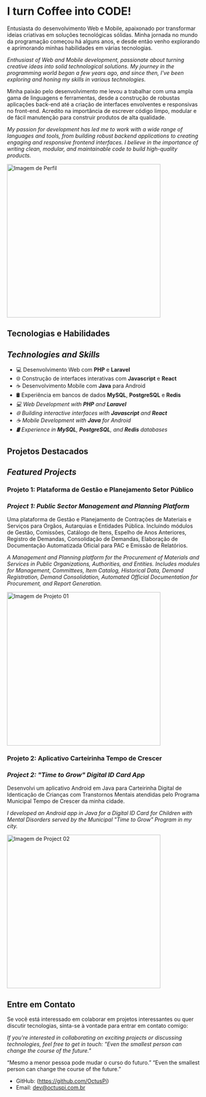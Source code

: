 # I turn Coffee into CODE!


Entusiasta do desenvolvimento Web e Mobile, apaixonado por transformar ideias criativas em soluções tecnológicas sólidas. Minha jornada no mundo da programação começou há alguns anos, e desde então venho explorando e aprimorando minhas habilidades em várias tecnologias.

_Enthusiast of Web and Mobile development, passionate about turning creative ideas into solid technological solutions. My journey in the programming world began a few years ago, and since then, I've been exploring and honing my skills in various technologies._

Minha paixão pelo desenvolvimento me levou a trabalhar com uma ampla gama de linguagens e ferramentas, desde a construção de robustas aplicações back-end até a criação de interfaces envolventes e responsivas no front-end. Acredito na importância de escrever código limpo, modular e de fácil manutenção para construir produtos de alta qualidade.

_My passion for development has led me to work with a wide range of languages and tools, from building robust backend applications to creating engaging and responsive frontend interfaces. I believe in the importance of writing clean, modular, and maintainable code to build high-quality products._


<img src="https://octuspi.com.br/gitprofile/CODE.png" alt="Imagem de Perfil" width="400" />

## Tecnologias e Habilidades
## _Technologies and Skills_

- 💻 Desenvolvimento Web com **PHP** e **Laravel**
- 🌐 Construção de interfaces interativas com **Javascript** e **React**
- ☕ Desenvolvimento Mobile com **Java** para Android
- 🛢️ Experiência em bancos de dados **MySQL**, **PostgreSQL** e **Redis**
- _💻 Web Development with **PHP** and **Laravel**_
- _🌐 Building interactive interfaces with **Javascript** and **React**_
- _☕ Mobile Development with **Java** for Android_
- _🛢️ Experience in **MySQL**, **PostgreSQL**, and **Redis** databases_

## Projetos Destacados
## _Featured Projects_

### Projeto 1: Plataforma de Gestão e Planejamento Setor Público
### _Project 1: Public Sector Management and Planning Platform_

Uma plataforma de Gestão e Planejamento de Contrações de Materiais e Serviços para Orgãos, Autarquias e Entidades Pública.
Incluindo módulos de Gestão, Comissões, Catálogo de Itens, Espelho de Anos Anteriores, Registro de Demandas, Consolidação de Demandas, Elaboração de Documentação Automatizada Oficial para PAC e Emissão de Relatórios.

_A Management and Planning platform for the Procurement of Materials and Services in Public Organizations, Authorities, and Entities. Includes modules for Management, Committees, Item Catalog, Historical Data, Demand Registration, Demand Consolidation, Automated Official Documentation for Procurement, and Report Generation._

<img src="https://octuspi.com.br/gitprofile/project-01.png" alt="Imagem de Projeto 01" width="400" />


### Projeto 2: Aplicativo Carteirinha Tempo de Crescer
### _Project 2: "Time to Grow" Digital ID Card App_

Desenvolvi um aplicativo Android em Java para Carteirinha Digital de Identicação de Crianças com Transtornos Mentais atendidas pelo Programa Municipal Tempo de Crescer da minha cidade.

_I developed an Android app in Java for a Digital ID Card for Children with Mental Disorders served by the Municipal "Time to Grow" Program in my city._

<img src="https://octuspi.com.br/gitprofile/project-02.jpeg" alt="Imagem de Project 02" width="400" />

## Entre em Contato

Se você está interessado em colaborar em projetos interessantes ou quer discutir tecnologias, sinta-se à vontade para entrar em contato comigo:

_If you're interested in collaborating on exciting projects or discussing technologies, feel free to get in touch:
"Even the smallest person can change the course of the future."_

“Mesmo a menor pessoa pode mudar o curso do futuro.”
“Even the smallest person can change the course of the future.”

- GitHub: (https://github.com/OctusPi)
- Email: dev@octuspi.com.br

